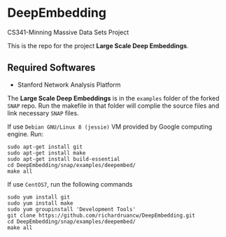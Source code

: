 # DeepEmbedding
CS341-Minning Massive Data Sets Project

This is the repo for the project __Large Scale Deep Embeddings__.

## Required Softwares

* Stanford Network Analysis Platform

The __Large Scale Deep Embeddings__ is in the ``examples`` folder of the forked ``SNAP`` repo. Run the makefile in that folder will complie the source files and link necessary ``SNAP`` files.


If use ``Debian GNU/Linux 8 (jessie)`` VM provided by Google computing engine. Run:

```shell
sudo apt-get install git
sudo apt-get install make
sudo apt-get install build-essential
cd DeepEmbedding/snap/examples/deepembed/
make all
```


If use ``CentOS7``, run the following commands

```
sudo yum install git
sudo yum install make
sudo yum groupinstall 'Development Tools'
git clone https://github.com/richardruancw/DeepEmbedding.git
cd DeepEmbedding/snap/examples/deepembed/
make all
```
